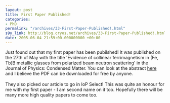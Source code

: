 ```yaml
---
layout: post
title: First Paper Published!
categories:
- PhD
permalink: "/archives/33-First-Paper-Published!.html"
s9y_link: http://blog.cryos.net/archives/33-First-Paper-Published!.html
date: 2005-06-04 21:59:00.000000000 +00:00
---
```

Just found out that my first paper has been pubilshed! It was published on the 27th of May with the title 'Evidence of collinear ferrimagnetism in (Fe, Tb)B metallic glasses from polarized beam neutron scattering' in the Journal of Physics: Condensed Matter. You can look at the abstract <a href="http://www.iop.org/EJ/abstract/0953-8984/17/23/011">here</a> and I believe the PDF can be downloaded for free by anyone.<br />
<br />
They also picked our article to go in IoP Select! This was quite an honour for me with my first paper - I am second name on it too. Hopefully there will be many more high quality papers to come too.
